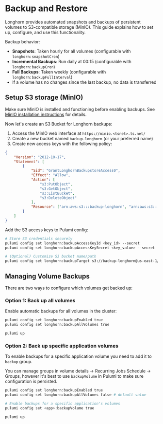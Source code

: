 # Backup and Restore

Longhorn provides automated snapshots and backups of persistent volumes to S3-compatible storage (MinIO). This guide explains how to set up, configure, and use this functionality.

Backup behavior:

-   **Snapshots**: Taken hourly for all volumes (configurable with `longhorn:snapshotCron`)
-   **Incremental Backups**: Run daily at 00:15 (configurable with `longhorn:backupCron`)
-   **Full Backups**: Taken weekly (configurable with `longhorn:backupFullInterval`)
-   If a volume has no changes since the last backup, no data is transferred

## Setup S3 storage (MinIO)

Make sure MinIO is installed and functioning before enabling backups. See [MinIO installation instructions](/components/system/SYSTEM.md#minio-recommended) for details.

Now let's create an S3 Bucket for Longhorn backups:

1. Access the MinIO web interface at `https://minio.<tsnet>.ts.net/`
2. Create a new bucket named `backup-longhorn` (or your preferred name)
3. Create new access keys with the following policy:

```json
{
    "Version": "2012-10-17",
    "Statement": [
        {
            "Sid": "GrantLonghornBackupstoreAccess0",
            "Effect": "Allow",
            "Action": [
                "s3:PutObject",
                "s3:GetObject",
                "s3:ListBucket",
                "s3:DeleteObject"
            ],
            "Resource": ["arn:aws:s3:::backup-longhorn", "arn:aws:s3:::backup-longhorn/*"]
        }
    ]
}
```

Add the S3 access keys to Pulumi config:

```sh
# Store S3 credentials securely
pulumi config set longhorn:backupAccessKeyId <key_id> --secret
pulumi config set longhorn:backupAccessKeySecret <key_value> --secret

# (Optional) Customize S3 bucket name/path
pulumi config set longhorn:backupTarget s3://backup-longhorn@us-east-1/
```

## Managing Volume Backups

There are two ways to configure which volumes get backed up:

### Option 1: Back up all volumes

Enable automatic backups for all volumes in the cluster:

```sh
pulumi config set longhorn:backupEnabled true
pulumi config set longhorn:backupAllVolumes true

pulumi up
```

### Option 2: Back up specific application volumes

To enable backups for a specific application volume you need to add it to `backup` group.

You can manage groups in volume details -> Recurring Jobs Schedule -> Groups, however it's best to use `backupVolume` in Pulumi to make sure configuration is persisted.

```sh
pulumi config set longhorn:backupEnabled true
pulumi config set longhorn:backupAllVolumes false # default value

# Enable backups for a specific application's volumes
pulumi config set <app>:backupVolume true

pulumi up
```
